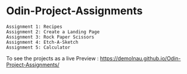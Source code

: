 # Odin-Project-Assignments
	Assignment 1: Recipes
	Assignment 2: Create a Landing Page
	Assignment 3: Rock Paper Scissors
	Assignment 4: Etch-A-Sketch
	Assignment 5: Calculator
	
To see the projects as a live Preview : https://demolnau.github.io/Odin-Project-Assignments/
